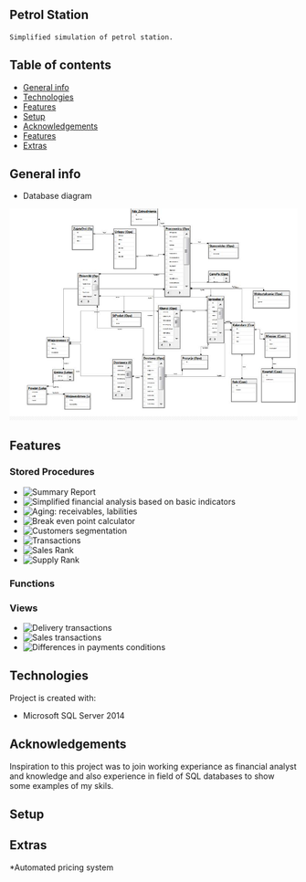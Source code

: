 ## Petrol Station

    Simplified simulation of petrol station.

## Table of contents
* [General info](#general-info)
* [Technologies](#technologies)
* [Features](#features)
* [Setup](#setup)
* [Acknowledgements](#Acknowledgements)
* [Features](#Features)
* [Extras](#Extras)

## General info
* Database diagram 

![Database diagram](./Database_Diagram(Stacja_Paliw).JPG) 

## Features

### Stored Procedures
* ![Summary Report](Schematy/Ope/uspRaport_Zbiorczy)
* ![Simplified financial analysis based on basic indicators](Schematy/Ope/uspAnaliza_Fin-ALTER)
* ![Aging: receivables, labilities](Schematy/Ope/uspWiekowanie)
* ![Break even point calculator](Schematy/Ope/BEP_Kalk_krzyz)
* ![Customers segmentation](Schematy/Ope/uspKlasfikacja_klientow)
* ![Transactions](Schematy/Ope/PROC_Transakcje)
* ![Sales Rank](Schematy/Ope/usp_SprzedazRanking)
* ![Supply Rank](Schematy/Ope/usp_DostawRanking) 


### Functions


### Views
* ![Delivery transactions](Schematy/Ope/V_ListaDostaw)
* ![Sales transactions](Schematy/Ope/V_ListaSprzedazy)
* ![Differences in payments conditions](Schematy/Ope/V_Rozb_w_TermDostaw)
	
## Technologies
Project is created with:
* Microsoft SQL Server 2014 

## Acknowledgements
Inspiration to this project was to join working experiance as financial analyst and  knowledge and also experience  in field of
SQL databases to show some examples of my skils.

	
## Setup
## Extras
*Automated pricing system 

